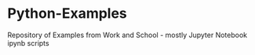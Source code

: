 # Python-Examples
Repository of Examples from Work and School - mostly Jupyter Notebook ipynb scripts
